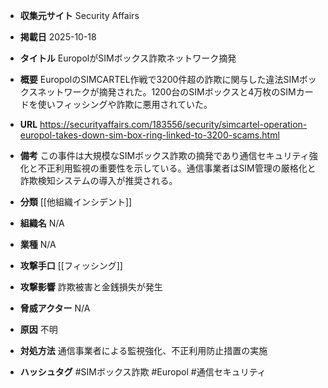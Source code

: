 - **収集元サイト**
Security Affairs

- **掲載日**
2025-10-18

- **タイトル**
EuropolがSIMボックス詐欺ネットワーク摘発

- **概要**
EuropolのSIMCARTEL作戦で3200件超の詐欺に関与した違法SIMボックスネットワークが摘発された。1200台のSIMボックスと4万枚のSIMカードを使いフィッシングや詐欺に悪用されていた。

- **URL**
https://securityaffairs.com/183556/security/simcartel-operation-europol-takes-down-sim-box-ring-linked-to-3200-scams.html

- **備考**
この事件は大規模なSIMボックス詐欺の摘発であり通信セキュリティ強化と不正利用監視の重要性を示している。通信事業者はSIM管理の厳格化と詐欺検知システムの導入が推奨される。

- **分類**
[[他組織インシデント]]

- **組織名**
N/A

- **業種**
N/A

- **攻撃手口**
[[フィッシング]]

- **攻撃影響**
詐欺被害と金銭損失が発生

- **脅威アクター**
N/A

- **原因**
不明

- **対処方法**
通信事業者による監視強化、不正利用防止措置の実施

- **ハッシュタグ**
#SIMボックス詐欺 #Europol #通信セキュリティ
